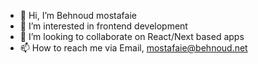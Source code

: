 - 👋 Hi, I’m Behnoud mostafaie
- 👀 I’m interested in frontend development
- 💞️ I’m looking to collaborate on React/Next based apps
- 📫 How to reach me via Email, mostafaie@behnoud.net

<!---
Behnoudmst/Behnoudmst is a ✨ special ✨ repository because its `README.md` (this file) appears on your GitHub profile.
You can click the Preview link to take a look at your changes.
--->
